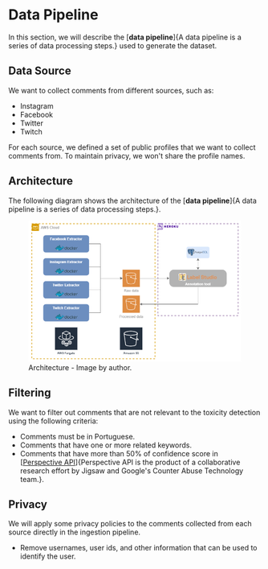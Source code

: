 # Data Pipeline

In this section, we will describe the [**data pipeline**]{A data pipeline is a series of data processing steps.} used to generate the dataset.

## Data Source

We want to collect comments from different sources, such as:

- Instagram
- Facebook
- Twitter
- Twitch

For each source, we defined a set of public profiles that we want to collect comments from. To maintain privacy, we won't share the profile names.

## Architecture

The following diagram shows the architecture of the [**data pipeline**]{A data pipeline is a series of data processing steps.}.

<figure>
  <img src="../images/ingestion-pipeline.png"/>
  <figcaption>Architecture - Image by author.</figcaption>
</figure>

## Filtering

We want to filter out comments that are not relevant to the toxicity detection using the following criteria:

- Comments must be in Portuguese.
- Comments that have one or more related keywords.
- Comments that have more than 50% of confidence score in [[Perspective API](https://www.perspectiveapi.com/)]{Perspective API is the product of a collaborative research effort by Jigsaw and Google's Counter Abuse Technology team.}.

## Privacy

We will apply some privacy policies to the comments collected from each source directly in the ingestion pipeline.

- Remove usernames, user ids, and other information that can be used to identify the user.
